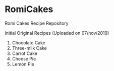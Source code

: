 # RomiCakes

Romi Cakes Recipe Repository

Initial Original Recipes (Uploaded on 07/nov/2019)
1. Chocolate Cake
2. Three-milk Cake
3. Carrot Cake
4. Cheese Pie
5. Lemon Pie
